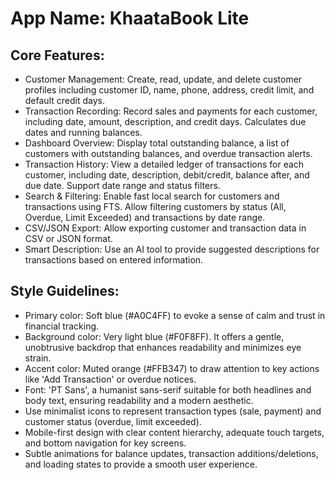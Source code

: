 # **App Name**: KhaataBook Lite

## Core Features:

- Customer Management: Create, read, update, and delete customer profiles including customer ID, name, phone, address, credit limit, and default credit days.
- Transaction Recording: Record sales and payments for each customer, including date, amount, description, and credit days. Calculates due dates and running balances.
- Dashboard Overview: Display total outstanding balance, a list of customers with outstanding balances, and overdue transaction alerts.
- Transaction History: View a detailed ledger of transactions for each customer, including date, description, debit/credit, balance after, and due date. Support date range and status filters.
- Search & Filtering: Enable fast local search for customers and transactions using FTS. Allow filtering customers by status (All, Overdue, Limit Exceeded) and transactions by date range.
- CSV/JSON Export: Allow exporting customer and transaction data in CSV or JSON format.
- Smart Description: Use an AI tool to provide suggested descriptions for transactions based on entered information.

## Style Guidelines:

- Primary color: Soft blue (#A0C4FF) to evoke a sense of calm and trust in financial tracking.
- Background color: Very light blue (#F0F8FF). It offers a gentle, unobtrusive backdrop that enhances readability and minimizes eye strain.
- Accent color: Muted orange (#FFB347) to draw attention to key actions like 'Add Transaction' or overdue notices.
- Font: 'PT Sans', a humanist sans-serif suitable for both headlines and body text, ensuring readability and a modern aesthetic.
- Use minimalist icons to represent transaction types (sale, payment) and customer status (overdue, limit exceeded).
- Mobile-first design with clear content hierarchy, adequate touch targets, and bottom navigation for key screens.
- Subtle animations for balance updates, transaction additions/deletions, and loading states to provide a smooth user experience.